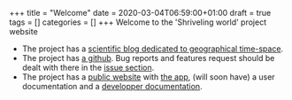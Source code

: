 +++
title = "Welcome"
date = 2020-03-04T06:59:00+01:00
draft = true
tags = []
categories = []
+++
Welcome to the 'Shriveling world' project website
* The project has a [scientific blog dedicated to geographical time-space](https://timespace.hypotheses.org/).
* The project has [a github](https://github.com/theworldisnotflat/shriveling_world). Bug reports and features request should be dealt with there in the [issue section](https://github.com/theworldisnotflat/shriveling_world/issues).
* The project has a [public website](https://theworldisnotflat.github.io/) with [the app](https://theworldisnotflat.github.io/app/), (will soon have) a user documentation and a [developper documentation](https://theworldisnotflat.github.io/documentation/).

